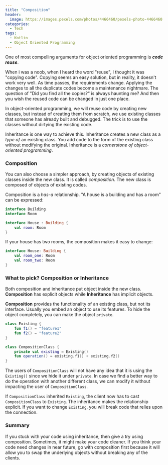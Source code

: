 ```yaml
---
title: "Composition"
header:
  image: https://images.pexels.com/photos/4466460/pexels-photo-4466460.jpeg
categories:
  - Tech
tags:
  - Kotlin
  - Object Oriented Programming
---
```


One of most compelling arguments for object oriented programming is **_code reuse_**.

When i was a noob, when I heard the word "reuse", I thought it was "copying code". Copying seems an easy solution, but in reality, it doesn't work very well. As time passes, the requirements change. Applying the changes to all the duplicate codes become a maintenance nightmare. The question of "Did you find all the copies?" is always haunting me? And then you wish the reused code can be changed in just one place.

In object-oriented programming, we will reuse code by creating new classes, but instead of creating them from scratch, we use existing classes that someone has already built and debugged. The trick is to use the classes without dirtying the existing code.

Inheritance is one way to achieve this. Inheritance creates a new class as a _type of_ an existing class. You add code to the form of the existing class without modifying the original. Inheritance is a _cornerstone of object-oriented programming_.

### Composition

You can also choose a simpler approach, by creating objects of existing classes inside the new class. It is called _composition_. The new class is composed of objects of existing codes.

Composition is a _has-a_ relationship. "A house is a building and has a room" can be expressed:

```kotlin
interface Building
interface Room

interface House : Building {
    val room: Room
}
```

If your house has two rooms, the composition makes it easy to change:

```kotlin
interface House: Building {
    val room_one: Room
    val room_two: Room
}
```

### What to pick? Composition or Inheritance

Both composition and inheritance put object inside the new class. **Composition** has explicit objects while **Inheritance** has implicit objects.

**Composition** provides the functionality of an existing class, but not its interface. Usually you embed an object to use its features. To hide the object completely, you can make the object `private`.

```kotlin
class Existing {
    fun f1() = "feature1"
    fun f2() = "feature2"
}

class CompositionClass {
    private val existing = Existing()
    fun operation() = existing.f1() + existing.f2()
}
```

The users of `CompositionClass` will not have any idea that it is using the `Existing()` since we hide it under `private`. In case we find a better way to do the operation with another different class, we can modify it without impacting the user of `CompositionClass`.

If `CompositionClass` inherited `Existing`, the client now has to cast `CompositionClass` to `Existing`. The inheritance makes the relationship explicit. If you want to change `Existing`, you will break code that relies upon the connection.

### Summary

If you stuck with your code using inheritance, then give a try using composition. Sometimes, it might make your code cleaner. If you think your code need changes in near future, go with composition first because it will allow you to swap the underlying objects without breaking any of the clients.
